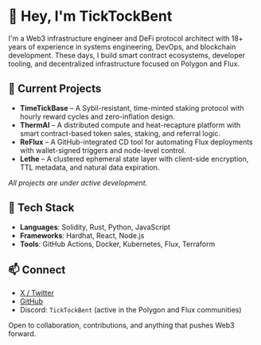 # 👋 Hey, I'm TickTockBent

I'm a Web3 infrastructure engineer and DeFi protocol architect with 18+ years of experience in systems engineering, DevOps, and blockchain development. These days, I build smart contract ecosystems, developer tooling, and decentralized infrastructure focused on Polygon and Flux.

## 🚧 Current Projects

- **TimeTickBase** – A Sybil-resistant, time-minted staking protocol with hourly reward cycles and zero-inflation design.
- **ThermAI** – A distributed compute and heat-recapture platform with smart contract-based token sales, staking, and referral logic.
- **ReFlux** – A GitHub-integrated CD tool for automating Flux deployments with wallet-signed triggers and node-level control.
- **Lethe** – A clustered ephemeral state layer with client-side encryption, TTL metadata, and natural data expiration.

_All projects are under active development._

## 🧰 Tech Stack

- **Languages**: Solidity, Rust, Python, JavaScript
- **Frameworks**: Hardhat, React, Node.js
- **Tools**: GitHub Actions, Docker, Kubernetes, Flux, Terraform

## 📫 Connect

- [X / Twitter](https://x.com/TickTockBent)
- [GitHub](https://github.com/ticktockbent)
- Discord: `TickTockBent` (active in the Polygon and Flux communities)

Open to collaboration, contributions, and anything that pushes Web3 forward.


